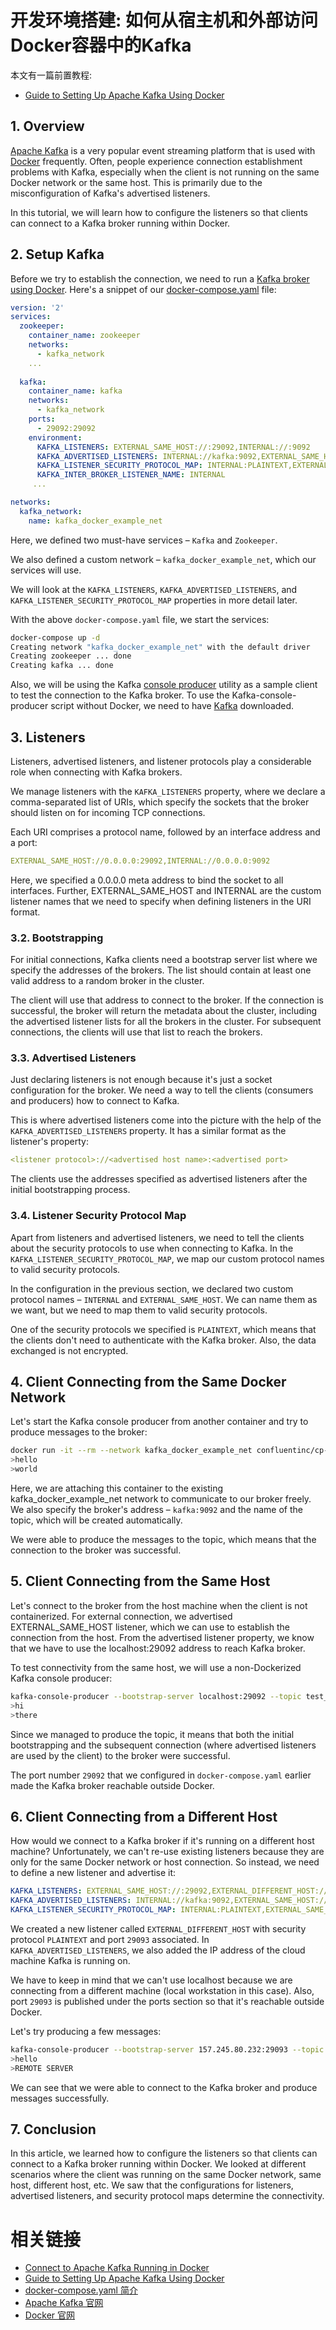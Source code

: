 # 开发环境搭建: 如何从宿主机和外部访问Docker容器中的Kafka


本文有一篇前置教程:


- [Guide to Setting Up Apache Kafka Using Docker](https://www.baeldung.com/ops/kafka-docker-setup)


## 1. Overview

[Apache Kafka](https://kafka.apache.org/) is a very popular event streaming platform that is used with [Docker](https://www.docker.com/) frequently. Often, people experience connection establishment problems with Kafka, especially when the client is not running on the same Docker network or the same host. This is primarily due to the misconfiguration of Kafka's advertised listeners.

In this tutorial, we will learn how to configure the listeners so that clients can connect to a Kafka broker running within Docker.


## 2. Setup Kafka

Before we try to establish the connection, we need to run a [Kafka broker using Docker](https://www.baeldung.com/ops/kafka-docker-setup). Here's a snippet of our [docker-compose.yaml](https://www.baeldung.com/ops/docker-compose) file:

```yml
version: '2'
services:
  zookeeper:
    container_name: zookeeper
    networks: 
      - kafka_network
    ...
  
  kafka:
    container_name: kafka
    networks: 
      - kafka_network
    ports:
      - 29092:29092
    environment:
      KAFKA_LISTENERS: EXTERNAL_SAME_HOST://:29092,INTERNAL://:9092
      KAFKA_ADVERTISED_LISTENERS: INTERNAL://kafka:9092,EXTERNAL_SAME_HOST://localhost:29092
      KAFKA_LISTENER_SECURITY_PROTOCOL_MAP: INTERNAL:PLAINTEXT,EXTERNAL_SAME_HOST:PLAINTEXT
      KAFKA_INTER_BROKER_LISTENER_NAME: INTERNAL
     ... 

networks:
  kafka_network:
    name: kafka_docker_example_net
```

Here, we defined two must-have services – `Kafka` and `Zookeeper`. 

We also defined a custom network – `kafka_docker_example_net`, which our services will use.

We will look at the `KAFKA_LISTENERS`, `KAFKA_ADVERTISED_LISTENERS`, and `KAFKA_LISTENER_SECURITY_PROTOCOL_MAP` properties in more detail later.

With the above `docker-compose.yaml` file, we start the services:


```sh
docker-compose up -d
Creating network "kafka_docker_example_net" with the default driver
Creating zookeeper ... done
Creating kafka ... done
```

Also, we will be using the Kafka [console producer](https://kafka-tutorials.confluent.io/kafka-console-consumer-producer-basics/kafka.html) utility as a sample client to test the connection to the Kafka broker. To use the Kafka-console-producer script without Docker, we need to have [Kafka](https://kafka.apache.org/downloads) downloaded.

## 3. Listeners

Listeners, advertised listeners, and listener protocols play a considerable role when connecting with Kafka brokers.

We manage listeners with the `KAFKA_LISTENERS` property, where we declare a comma-separated list of URIs, which specify the sockets that the broker should listen on for incoming TCP connections.

Each URI comprises a protocol name, followed by an interface address and a port:

```yml
EXTERNAL_SAME_HOST://0.0.0.0:29092,INTERNAL://0.0.0.0:9092
```

Here, we specified a 0.0.0.0 meta address to bind the socket to all interfaces. Further, EXTERNAL_SAME_HOST and INTERNAL are the custom listener names that we need to specify when defining listeners in the URI format.

### 3.2. Bootstrapping

For initial connections, Kafka clients need a bootstrap server list where we specify the addresses of the brokers. The list should contain at least one valid address to a random broker in the cluster.

The client will use that address to connect to the broker. If the connection is successful, the broker will return the metadata about the cluster, including the advertised listener lists for all the brokers in the cluster. For subsequent connections, the clients will use that list to reach the brokers.

### 3.3. Advertised Listeners

Just declaring listeners is not enough because it's just a socket configuration for the broker. We need a way to tell the clients (consumers and producers) how to connect to Kafka.

This is where advertised listeners come into the picture with the help of the `KAFKA_ADVERTISED_LISTENERS` property. It has a similar format as the listener's property:

```yml
<listener protocol>://<advertised host name>:<advertised port>
```

The clients use the addresses specified as advertised listeners after the initial bootstrapping process.


### 3.4. Listener Security Protocol Map

Apart from listeners and advertised listeners, we need to tell the clients about the security protocols to use when connecting to Kafka. In the `KAFKA_LISTENER_SECURITY_PROTOCOL_MAP`, we map our custom protocol names to valid security protocols.

In the configuration in the previous section, we declared two custom protocol names – `INTERNAL` and `EXTERNAL_SAME_HOST`. We can name them as we want, but we need to map them to valid security protocols.

One of the security protocols we specified is `PLAINTEXT`, which means that the clients don't need to authenticate with the Kafka broker. Also, the data exchanged is not encrypted.


## 4. Client Connecting from the Same Docker Network

Let's start the Kafka console producer from another container and try to produce messages to the broker:

```sh
docker run -it --rm --network kafka_docker_example_net confluentinc/cp-kafka /bin/kafka-console-producer --bootstrap-server kafka:9092 --topic test_topic
>hello
>world
```

Here, we are attaching this container to the existing kafka_docker_example_net network to communicate to our broker freely. We also specify the broker's address –  `kafka:9092` and the name of the topic, which will be created automatically.

We were able to produce the messages to the topic, which means that the connection to the broker was successful.


## 5. Client Connecting from the Same Host

Let's connect to the broker from the host machine when the client is not containerized. For external connection, we advertised EXTERNAL_SAME_HOST listener, which we can use to establish the connection from the host. From the advertised listener property, we know that we have to use the localhost:29092 address to reach Kafka broker.

To test connectivity from the same host, we will use a non-Dockerized Kafka console producer:

```sh
kafka-console-producer --bootstrap-server localhost:29092 --topic test_topic_2
>hi
>there
```


Since we managed to produce the topic, it means that both the initial bootstrapping and the subsequent connection (where advertised listeners are used by the client) to the broker were successful.

The port number `29092` that we configured in `docker-compose.yaml` earlier made the Kafka broker reachable outside Docker.

## 6. Client Connecting from a Different Host

How would we connect to a Kafka broker if it's running on a different host machine? Unfortunately, we can't re-use existing listeners because they are only for the same Docker network or host connection. So instead, we need to define a new listener and advertise it:

```yml
KAFKA_LISTENERS: EXTERNAL_SAME_HOST://:29092,EXTERNAL_DIFFERENT_HOST://:29093,INTERNAL://:9092
KAFKA_ADVERTISED_LISTENERS: INTERNAL://kafka:9092,EXTERNAL_SAME_HOST://localhost:29092,EXTERNAL_DIFFERENT_HOST://157.245.80.232:29093
KAFKA_LISTENER_SECURITY_PROTOCOL_MAP: INTERNAL:PLAINTEXT,EXTERNAL_SAME_HOST:PLAINTEXT,EXTERNAL_DIFFERENT_HOST:PLAINTEXT
```

We created a new listener called `EXTERNAL_DIFFERENT_HOST` with security protocol `PLAINTEXT` and port `29093` associated. In `KAFKA_ADVERTISED_LISTENERS`, we also added the IP address of the cloud machine Kafka is running on.

We have to keep in mind that we can't use localhost because we are connecting from a different machine (local workstation in this case). Also, port `29093` is published under the ports section so that it's reachable outside Docker.

Let's try producing a few messages:

```sh
kafka-console-producer --bootstrap-server 157.245.80.232:29093 --topic test_topic_3
>hello
>REMOTE SERVER
```

We can see that we were able to connect to the Kafka broker and produce messages successfully.

## 7. Conclusion

In this article, we learned how to configure the listeners so that clients can connect to a Kafka broker running within Docker. We looked at different scenarios where the client was running on the same Docker network, same host, different host, etc. We saw that the configurations for listeners, advertised listeners, and security protocol maps determine the connectivity.



# 相关链接


- [Connect to Apache Kafka Running in Docker](https://www.baeldung.com/kafka-docker-connection)
- [Guide to Setting Up Apache Kafka Using Docker](https://www.baeldung.com/ops/kafka-docker-setup)
- [docker-compose.yaml 简介](https://www.baeldung.com/ops/docker-compose)
- [Apache Kafka 官网](https://kafka.apache.org/)
- [Docker 官网](https://www.docker.com/)
